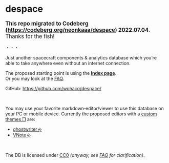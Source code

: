 # despace

<big>**This repo migrated to Codeberg (<https://codeberg.org/neonkaaa/despace>) 2022.07.04**.<br> Thanks for the fish!</big>

・・・

Just another spacecraft components & analytics database which you’re able to take anywhere even without an internet connection.

The proposed starting point is using the **[Index page](db/index.md)**.  
Or you may look at the [FAQ](db/faq.md).

GitHub: <https://github.com/wohaco/despace/>

<br>

You may use your favorite markdown‑editor/viewer to use this database on your PC or mobile device. Currently the proposed editors  with a [custom themes ❐](js/themes.zip) are:

   - [ghostwriter ⎆](https://wereturtle.github.io/ghostwriter)
   - [VNote ⎆](https://github.com/tamlok/vnote)

<br>

The DB is licensed under [CC0](LICENSE) *(anyway, see [FAQ](db/faq.md) for clarification)*.
